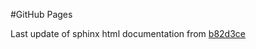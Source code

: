 #GitHub Pages

Last update of sphinx html documentation from [b82d3ce](https://github.com/danielruneda/csklearn/tree/b82d3ce93e3e1efa80db3330f73b8de5b7a99993)
